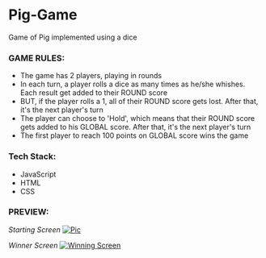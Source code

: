 # Pig-Game
Game of Pig implemented using a dice

###  **GAME RULES:**

- The game has 2 players, playing in rounds
- In each turn, a player rolls a dice as many times as he/she whishes. Each result get added to their ROUND score
- BUT, if the player rolls a 1, all of their ROUND score gets lost. After that, it's the next player's turn
- The player can choose to 'Hold', which means that their ROUND score gets added to his GLOBAL score. After that, it's the next player's turn
- The first player to reach 100 points on GLOBAL score wins the game

### **Tech Stack:**
- JavaScript
- HTML
- CSS

###  **PREVIEW:**

*Starting Screen*
[![Pic](https://i.imgur.com/zobIhHZ.png "Starting Screen")](https://i.imgur.com/zobIhHZ.png "Pic")


*Winner Screen*
[![Winning Screen](https://i.imgur.com/SBtP03u.png "Winning Screen")](https://i.imgur.com/SBtP03u.png "Winning Screen")


